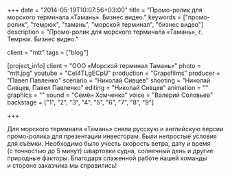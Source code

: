 +++
date = "2014-05-19T10:07:56+03:00"
title = "Промо-ролик для морского терминала «Тамань». Бизнес видео."
keywords = ["промо-ролик", "темрюк", "тамань", "морской терминал", "бизнес видео"]
description = "Промо-ролик для морского терминала «Тамань», г. Темрюк. Бизнес видео."

client = "mtt"
tags = ["blog"]

[project_info]
    client = "ООО «Морской терминал Тамань»"
    photo = "mtt.jpg"
    youtube = "CeI4TLgECpU"
    production = "Grapefilms"
    producer = "Павел Павленко"
    scenario = "Николай Сивцев"
    shooting = "Николай Сивцев, Павел Павленко"
    editing = "Николай Сивцев"
    animation = ""
    graphics = ""
    sound = "Семён Хомченко"
    voice = "Валерий Соловьев"
    backstage = ["1", "2", "3", "4", "5", "6", "7", "8", "9"]

+++

Для морского терминала &laquo;Тамань&raquo; сняли русскую и&nbsp;английскую версии промо-ролика для презентации инвесторам. Были непростые условия для съёмки. Необходимо было учесть скорость ветра, дату и&nbsp;время (с&nbsp;точностью до&nbsp;5&nbsp;минут) швартовки судна, солнечный день и&nbsp;другие природные факторы. Благодаря слаженной работе нашей команды и&nbsp;стороне заказчика мы&nbsp;справились!

<!-- Выражаем благодарность стороне клиента, Виктории Перминовой (специалист отдела по&nbsp;связям с&nbsp;общественностью) -->